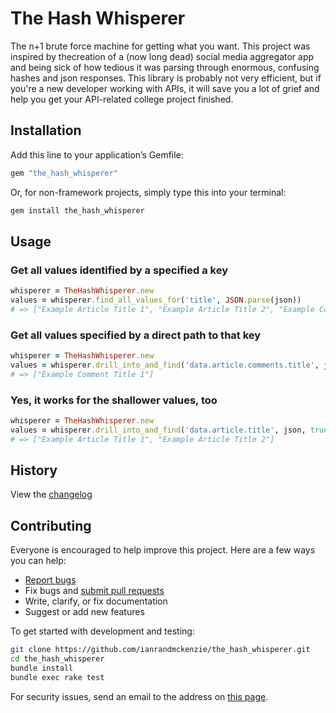 # The Hash Whisperer
The n+1 brute force machine for getting what you want. This project was inspired by thecreation of a (now long dead) social media aggregator app and being sick of how tedious it was parsing through enormous, confusing hashes and json responses. This library is probably not very efficient, but if you're a new developer working with APIs, it will save you a lot of grief and help you get your API-related college project finished.

## Installation

Add this line to your application’s Gemfile:

```ruby
gem "the_hash_whisperer"
```

Or, for non-framework projects, simply type this into your terminal:

```bash
gem install the_hash_whisperer
```

## Usage

### Get all values identified by a specified a key
```ruby
whisperer = TheHashWhisperer.new
values = whisperer.find_all_values_for('title', JSON.parse(json))
# => ["Example Article Title 1", "Example Article Title 2", "Example Comment Title 1"]
```

### Get all values specified by a direct path to that key
```ruby
whisperer = TheHashWhisperer.new
values = whisperer.drill_into_and_find('data.article.comments.title', json, true)
# => ["Example Comment Title 1"]
```

### Yes, it works for the shallower values, too
```ruby
whisperer = TheHashWhisperer.new
values = whisperer.drill_into_and_find('data.article.title', json, true)
# => ["Example Article Title 1", "Example Article Title 2"]
```

## History

View the [changelog](https://github.com/ianrandmckenzie/the_hash_whisperer/blob/main/CHANGELOG.md)

## Contributing

Everyone is encouraged to help improve this project. Here are a few ways you can help:

- [Report bugs](https://github.com/ianrandmckenzie/the_hash_whisperer/issues)
- Fix bugs and [submit pull requests](https://github.com/ianrandmckenzie/the_hash_whisperer/pulls)
- Write, clarify, or fix documentation
- Suggest or add new features

To get started with development and testing:

```sh
git clone https://github.com/ianrandmckenzie/the_hash_whisperer.git
cd the_hash_whisperer
bundle install
bundle exec rake test
```

For security issues, send an email to the address on [this page](https://github.com/ianrandmckenzie).
